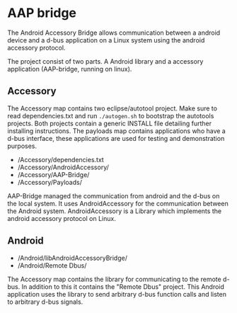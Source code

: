 # AAP bridge

The Android Accessory Bridge allows communication between a android device and a d-bus application on a Linux system using the android accessory protocol.

The project consist of two parts. A Android library and a accessory application (AAP-bridge, running on linux).

## Accessory

The Accessory map contains two eclipse/autotool project. Make sure to read dependencies.txt and run `./autogen.sh` to bootstrap the autotools projects. Both projects contain a generic INSTALL file detailing further installing instructions. The payloads map contains applications who have a d-bus interface, these applications are used for testing and demonstration purposes.

- /Accessory/dependencies.txt
- /Accessory/AndroidAccessory/
- /Accessory/AAP-Bridge/
- /Accessory/Payloads/

AAP-Bridge managed the communication from android and the d-bus on the local system. It uses AndroidAccessory for the communication between the Android system. AndroidAccessory is a Library which implements the android accessory protocol on Linux.

## Android

- /Android/libAndroidAccessoryBridge/
- /Android/Remote Dbus/

The Accessory map contains the library for communicating to the remote d-bus. In addition to this it contains the "Remote Dbus" project. This Android application uses the library to send arbitrary d-bus function calls and listen to arbitrary d-bus signals.
